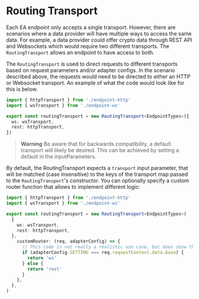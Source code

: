 # Routing Transport

Each EA endpoint only accepts a single transport. However, there are scenarios where a data provider will have multiple ways to access the same data. For example, a data provider could offer crypto data through REST API and Websockets which would require two different transports. The `RoutingTransport` allows an endpoint to have access to both.

The `RoutingTransport` is used to direct requests to different transports based on request parameters and/or adapter configs. In the scenario described above, the requests would need to be directed to either an HTTP or Websocket transport. An example of what the code would look like for this is below.

```typescript
import { httpTransport } from './endpoint-http'
import { wsTransport } from './endpoint-ws'

export const routingTransport = new RoutingTransport<EndpointTypes>({
  ws: wsTransport,
  rest: httpTransport,
})
```

> **Warning**
> Be aware that for backwards compatibility, a default transport will likely be desired. This can be achieved by setting a default in the inputParameters.

By default, the RoutingTransport expects a `transport` input parameter, that will be matched (case insensitive) to the keys of the transport map passed to the `RoutingTransport`'s constructor. You can optionally specify a custom router function that allows to implement different logic:

```typescript
import { httpTransport } from './endpoint-http'
import { wsTransport } from './endpoint-ws'

export const routingTransport = new RoutingTransport<EndpointTypes>(
  {
    ws: wsTransport,
    rest: httpTransport,
  },
    customRouter: (req, adapterConfig) => {
      // This code is not really a realistic use case, but does show the available context within the custom router
      if (adapterConfig.SETTING === req.requestContext.data.base) {
        return 'ws'
      } else {
        return 'rest'
      }
    },
  },
)
```
